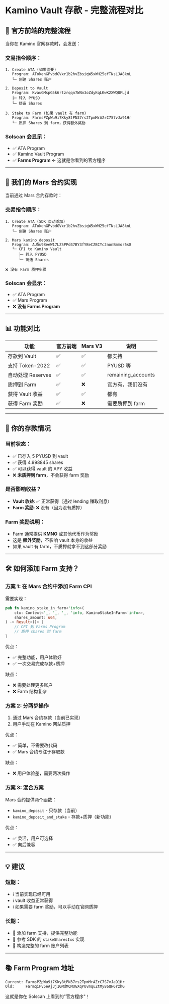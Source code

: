 # Kamino Vault 存款 - 完整流程对比

## 🔄 官方前端的完整流程

当你在 Kamino 官网存款时，会发送：

### 交易指令顺序：
```
1. Create ATA (如果需要)
   Program: ATokenGPvbdGVxr1b2hvZbsiqW5xWH25efTNsLJA8knL
   └─ 创建 Shares 账户

2. Deposit to Vault
   Program: KvauGMspG5k6rtzrqqn7WNn3oZdyKqLKwK2XWQ8FLjd
   ├─ 转入 PYUSD
   └─ 铸造 Shares

3. Stake to Farm (如果 vault 有 farm)
   Program: FarmsPZpWu9i7Kky8tPN37rs2TpmMrAZrC7S7vJa91Hr
   └─ 质押 Shares 到 farm，获得额外奖励
```

### Solscan 会显示：
- ✅ ATA Program
- ✅ Kamino Vault Program
- ✅ **Farms Program** ← 这就是你看到的官方程序

---

## 🚀 我们的 Mars 合约实现

当前通过 Mars 合约存款时：

### 交易指令顺序：
```
1. Create ATA (SDK 自动添加)
   Program: ATokenGPvbdGVxr1b2hvZbsiqW5xWH25efTNsLJA8knL
   └─ 创建 Shares 账户

2. Mars kamino_deposit
   Program: AU5u98eeW17LZSPPd47BY3fYBeCZBCYc2nonBmmor5s8
   └─ CPI to Kamino Vault
      ├─ 转入 PYUSD
      └─ 铸造 Shares

❌ 没有 Farm 质押步骤
```

### Solscan 会显示：
- ✅ ATA Program
- ✅ Mars Program
- ❌ **没有 Farms Program**

---

## 📊 功能对比

| 功能 | 官方前端 | Mars V3 | 说明 |
|------|---------|---------|------|
| 存款到 Vault | ✅ | ✅ | 都支持 |
| 支持 Token-2022 | ✅ | ✅ | PYUSD 等 |
| 自动处理 Reserves | ✅ | ✅ | remaining_accounts |
| 质押到 Farm | ✅ | ❌ | 官方有，我们没有 |
| 获得 Vault 收益 | ✅ | ✅ | 都有 |
| 获得 Farm 奖励 | ✅ | ❌ | 需要质押到 farm |

---

## 🎯 你的存款情况

### 当前状态：
- ✅ 已存入 5 PYUSD 到 vault
- ✅ 获得 4.998845 shares
- ✅ 可以获得 vault 的 APY 收益
- ❌ **未质押到 farm**，不会获得 farm 奖励

### 是否影响收益？
- **Vault 收益**: ✅ 正常获得（通过 lending 赚取利息）
- **Farm 奖励**: ❌ 没有（因为没有质押）

### Farm 奖励说明：
- Farm 通常提供 **KMNO** 或其他代币作为奖励
- 这是 **额外奖励**，不影响 vault 本身的收益
- 如果 vault 有 farm，不质押就拿不到这部分奖励

---

## 🛠️ 如何添加 Farm 支持？

### 方案 1: 在 Mars 合约中添加 Farm CPI

需要实现：
```rust
pub fn kamino_stake_in_farm<'info>(
    ctx: Context<'_, '_, '_, 'info, KaminoStakeInFarm<'info>>,
    shares_amount: u64,
) -> Result<()> {
    // CPI 到 Farms Program
    // 质押 shares 到 farm
}
```

优点：
- ✅ 完整功能，用户体验好
- ✅ 一次交易完成存款+质押

缺点：
- ❌ 需要处理更多账户
- ❌ Farm 结构复杂

### 方案 2: 分两步操作

1. 通过 Mars 合约存款（当前已实现）
2. 用户手动在 Kamino 网站质押

优点：
- ✅ 简单，不需要改代码
- ✅ Mars 合约专注于存取款

缺点：
- ❌ 用户体验差，需要两次操作

### 方案 3: 混合方案

Mars 合约提供两个函数：
- `kamino_deposit` - 只存款（当前）
- `kamino_deposit_and_stake` - 存款+质押（新功能）

优点：
- ✅ 灵活，用户可选择
- ✅ 向后兼容

---

## 💡 建议

### 短期：
- ℹ️  当前实现已经可用
- ℹ️  vault 收益正常获得
- ℹ️  如果需要 farm 奖励，可以手动在官网质押

### 长期：
- 🎯 添加 farm 支持，提供完整功能
- 🎯 参考 SDK 的 `stakeSharesIxs` 实现
- 🎯 构造完整的 farm 账户列表

---

## 📚 Farm Program 地址

```
Current: FarmsPZpWu9i7Kky8tPN37rs2TpmMrAZrC7S7vJa91Hr
Old:     FarmqiPv5eAj3j1GMdMCMUGXqPUvmquZtMy86QH6rzhG
```

这就是你在 Solscan 上看到的"官方程序"！
